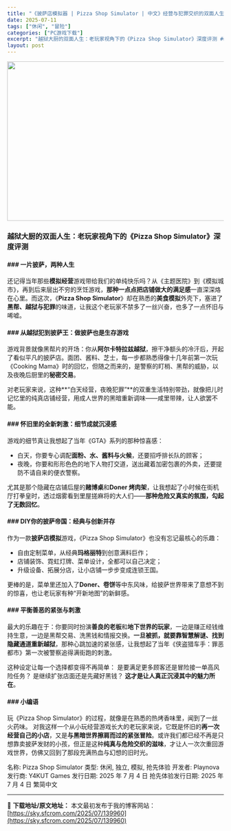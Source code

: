 ```yaml
---
title: "《披萨店模拟器 | Pizza Shop Simulator | 中文》经营与犯罪交织的双面人生体验"
date: 2025-07-11
tags: ["休闲", "冒险"]
categories: ["PC游戏下载"]
excerpt: "越狱大厨的双面人生：老玩家视角下的《Pizza Shop Simulator》深度评测 ### 一片披萨，两种人生 还记得当年那些模拟经营游戏带给我们的单纯快乐吗？从《主题医院》到《模拟城市》，再到后来层出不穷的烹饪游戏，那种一点点把店铺做大的满足感一直深深烙在心里。而这次，《Pizza Shop &hellip;"
layout: post
---
```


<img class="aligncenter size-full wp-image-139961" src="https://sky.sfcrom.com/wp-content/uploads/2025/07/202507110012105.webp" alt="" width="660" height="370" />
<h3><strong>越狱大厨的双面人生：老玩家视角下的《Pizza Shop Simulator》深度评测</strong></h3>
<h4>### <strong>一片披萨，两种人生</strong></h4>
还记得当年那些<strong>模拟经营</strong>游戏带给我们的单纯快乐吗？从《主题医院》到《模拟城市》，再到后来层出不穷的烹饪游戏，<strong>那种一点点把店铺做大的满足感</strong>一直深深烙在心里。而这次，《<strong>Pizza Shop Simulator</strong>》却在熟悉的<strong>美食模拟</strong>外壳下，塞进了<strong>黑帮、越狱与犯罪</strong>的味道，让我这个老玩家不禁多了一丝兴奋，也多了一点怀旧与唏嘘。
<h4>### <strong>从越狱犯到披萨王：做披萨也是生存游戏</strong></h4>
游戏背景就像黑帮片的开场：你从<strong>阿尔卡特拉兹越狱</strong>，擦干净额头的冷汗后，开起了看似平凡的披萨店。面团、酱料、芝士，每一步都熟悉得像十几年前第一次玩《Cooking Mama》时的回忆，但随之而来的，是警察的盯梢、黑帮的威胁，以及夜晚后厨里的<strong>秘密交易</strong>。

对老玩家来说，这种**“白天经营，夜晚犯罪”**的双重生活特别带劲，就像把儿时记忆里的纯真店铺经营，用成人世界的黑暗重新调味——咸里带辣，让人欲罢不能。
<h4>### <strong>怀旧里的全新刺激：细节成就沉浸感</strong></h4>
游戏的细节真让我想起了当年《GTA》系列的那种惊喜感：
<ul>
 	<li>白天，你要专心调配<strong>面粉、水、酱料与火候</strong>，还要招呼排长队的顾客；</li>
 	<li>夜晚，你要和形形色色的地下人物打交道，送出藏着加密包裹的外卖，还要提防不请自来的便衣警察。</li>
</ul>
尤其是那个隐藏在店铺后屋的<strong>赌博桌</strong>和<strong>Doner 烤肉架</strong>，让我想起了小时候在街机厅打拳皇时，透过烟雾看到里屋搓麻将的大人们——<strong>那种危险又真实的氛围，勾起了无数回忆</strong>。
<h4>### <strong>DIY你的披萨帝国：经典与创新并存</strong></h4>
作为一款<strong>披萨店模拟</strong>游戏，《Pizza Shop Simulator》也没有忘记最核心的乐趣：
<ul>
 	<li>自由定制菜单，从经典<strong>玛格丽特</strong>到创意满料巨作；</li>
 	<li>店铺装饰、霓虹灯牌、菜单设计，全都可以自己决定；</li>
 	<li>升级设备、拓展分店，让小店铺一步步变成连锁王国。</li>
</ul>
更棒的是，菜单里还加入了<strong>Doner、卷饼</strong>等中东风味，给披萨世界带来了意想不到的惊喜，也让老玩家有种“开新地图”的新鲜感。
<h4>### <strong>平衡善恶的紧张与刺激</strong></h4>
最大的乐趣在于：你要同时扮演<strong>善良的老板</strong>和<strong>地下世界的玩家</strong>，一边是赚正经钱维持生意，一边是黑帮交易、洗黑钱和情报交换。<strong>一旦被抓，就要靠智慧解谜、找到隐藏通道重新越狱</strong>，那种心跳加速的紧张感，让我想起了当年《侠盗猎车手：罪恶都市》第一次被警察追得满街跑的刺激。

这种设定让每一个选择都变得不再简单：
是要满足更多顾客还是冒险接一单高风险任务？
是继续扩张店面还是先藏好黑钱？
<strong>这才是让人真正沉浸其中的魅力所在</strong>。
<h4>### <strong>小编语</strong></h4>
玩《Pizza Shop Simulator》的过程，就像是在熟悉的热烤香味里，闻到了一丝火药味。
对我这样一个从小玩经营游戏长大的老玩家来说，它既是怀旧的<strong>再一次经营自己的小店</strong>，又是<strong>与黑暗世界擦肩而过的紧张冒险</strong>。或许我们都已经不再是只想靠卖披萨发财的小孩，但正是这种<strong>纯真与危险交织的滋味</strong>，才让人一次次重回游戏世界，仿佛又回到了那段充满热血与幻想的旧时光。

名称: Pizza Shop Simulator
类型: 休闲, 独立, 模拟, 抢先体验
开发者: Playnova
发行商: Y4KUT Games
发行日期: 2025 年 7 月 4 日
抢先体验发行日期: 2025 年 7 月 4 日
繁简中文

---
📖 **下载地址/原文地址：** 本文最初发布于我的博客网站：[https://sky.sfcrom.com/2025/07/139960](https://sky.sfcrom.com/2025/07/139960)
